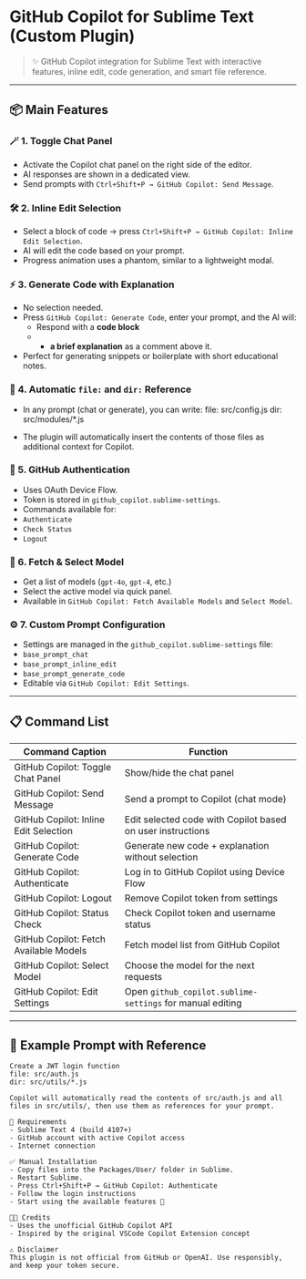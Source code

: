 # GitHub Copilot for Sublime Text (Custom Plugin)

> ✨ GitHub Copilot integration for Sublime Text with interactive features, inline edit, code generation, and smart file reference.

---

## 📦 Main Features

### 🪄 1. Toggle Chat Panel
- Activate the Copilot chat panel on the right side of the editor.
- AI responses are shown in a dedicated view.
- Send prompts with `Ctrl+Shift+P → GitHub Copilot: Send Message`.

### 🛠️ 2. Inline Edit Selection
- Select a block of code → press `Ctrl+Shift+P → GitHub Copilot: Inline Edit Selection`.
- AI will edit the code based on your prompt.
- Progress animation uses a phantom, similar to a lightweight modal.

### ⚡ 3. Generate Code with Explanation
- No selection needed.
- Press `GitHub Copilot: Generate Code`, enter your prompt, and the AI will:
    - Respond with a **code block**
    - + **a brief explanation** as a comment above it.
- Perfect for generating snippets or boilerplate with short educational notes.

### 📁 4. Automatic `file:` and `dir:` Reference
- In any prompt (chat or generate), you can write:
file: src/config.js
dir: src/modules/*.js

- The plugin will automatically insert the contents of those files as additional context for Copilot.

### 🔐 5. GitHub Authentication
- Uses OAuth Device Flow.
- Token is stored in `github_copilot.sublime-settings`.
- Commands available for:
- `Authenticate`
- `Check Status`
- `Logout`

### 🧠 6. Fetch & Select Model
- Get a list of models (`gpt-4o`, `gpt-4`, etc.)
- Select the active model via quick panel.
- Available in `GitHub Copilot: Fetch Available Models` and `Select Model`.

### ⚙️ 7. Custom Prompt Configuration
- Settings are managed in the `github_copilot.sublime-settings` file:
- `base_prompt_chat`
- `base_prompt_inline_edit`
- `base_prompt_generate_code`
- Editable via `GitHub Copilot: Edit Settings`.

---

## 📋 Command List

| Command Caption                        | Function                                                              |
|----------------------------------------|-----------------------------------------------------------------------|
| GitHub Copilot: Toggle Chat Panel      | Show/hide the chat panel                                              |
| GitHub Copilot: Send Message           | Send a prompt to Copilot (chat mode)                                  |
| GitHub Copilot: Inline Edit Selection  | Edit selected code with Copilot based on user instructions            |
| GitHub Copilot: Generate Code          | Generate new code + explanation without selection                     |
| GitHub Copilot: Authenticate           | Log in to GitHub Copilot using Device Flow                            |
| GitHub Copilot: Logout                 | Remove Copilot token from settings                                    |
| GitHub Copilot: Status Check           | Check Copilot token and username status                               |
| GitHub Copilot: Fetch Available Models | Fetch model list from GitHub Copilot                                  |
| GitHub Copilot: Select Model           | Choose the model for the next requests                                |
| GitHub Copilot: Edit Settings          | Open `github_copilot.sublime-settings` for manual editing             |

---

## 🧪 Example Prompt with Reference

```text
Create a JWT login function
file: src/auth.js
dir: src/utils/*.js

Copilot will automatically read the contents of src/auth.js and all files in src/utils/, then use them as references for your prompt.

🧰 Requirements
- Sublime Text 4 (build 4107+)
- GitHub account with active Copilot access
- Internet connection

✅ Manual Installation
- Copy files into the Packages/User/ folder in Sublime.
- Restart Sublime.
- Press Ctrl+Shift+P → GitHub Copilot: Authenticate
- Follow the login instructions
- Start using the available features 🎉

🧑‍💻 Credits
- Uses the unofficial GitHub Copilot API
- Inspired by the original VSCode Copilot Extension concept

⚠️ Disclaimer
This plugin is not official from GitHub or OpenAI. Use responsibly, and keep your token secure.